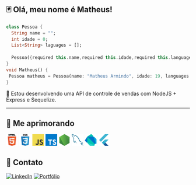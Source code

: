 ## 🃏 Olá, meu nome é <strong>Matheus!</strong>

```dart
class Pessoa {
  String name = "";
  int idade = 0;
  List<String> laguages = [];

  Pessoa({required this.name,required this.idade,required this.languages})
}
void Matheus() {
 Pessoa matheus = Pessoa(name: "Matheus Armindo", idade: 19, languages: ["HTML5","CSS","JS","TS","Node.JS","C#","MySQL","Dart","Flutter"])
}
```

🔭 Estou desenvolvendo uma API de controle de vendas com NodeJS + Express e Sequelize.

----

## 🚀 Me aprimorando

<code><img height="32" src="https://raw.githubusercontent.com/github/explore/80688e429a7d4ef2fca1e82350fe8e3517d3494d/topics/html/html.png" alt="HTML5"/></code>
<code><img height="32" src="https://raw.githubusercontent.com/github/explore/80688e429a7d4ef2fca1e82350fe8e3517d3494d/topics/css/css.png" alt="CSS"/></code>
<code><img height="32" src="https://raw.githubusercontent.com/github/explore/80688e429a7d4ef2fca1e82350fe8e3517d3494d/topics/javascript/javascript.png" alt="Javascript"/></code>
<code><img height="32" src="https://raw.githubusercontent.com/github/explore/80688e429a7d4ef2fca1e82350fe8e3517d3494d/topics/typescript/typescript.png" alt="Typescript"/></code>
<code><img height="32" src="https://raw.githubusercontent.com/devicons/devicon/master/icons/nodejs/nodejs-original.svg" alt="Nodejs"/></code>
<code><img height="32" src="https://raw.githubusercontent.com/devicons/devicon/master/icons/mysql/mysql-original.svg" alt="MySQL"/></code>
<code><img height="32" src="https://raw.githubusercontent.com/devicons/devicon/master/icons/dart/dart-original.svg" alt="dart"/></code>
<code><img height="32" src="https://raw.githubusercontent.com/devicons/devicon/master/icons/flutter/flutter-original.svg" alt="Flutter"/></code>

## 📱 Contato
<a href="https://www.linkedin.com/in/matheus-armindo-47138a224/"><img alt="LinkedIn" src="https://img.shields.io/badge/LinkedIn-0077B5?style=for-the-badge&logo=linkedin&logoColor=white"/></a>
<a href="https://www.instagram.com/armindomatheus/"><img alt="Portfólio" src="https://img.shields.io/badge/Instagram-E4405F?style=for-the-badge&logo=instagram&logoColor=white"/></a>
